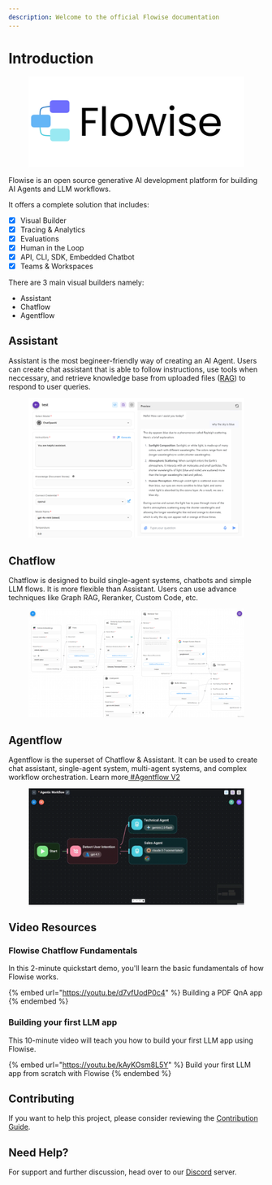```yaml
---
description: Welcome to the official Flowise documentation
---
```


# Introduction

<figure><picture><source srcset=".gitbook/assets/Flowise Logo Cropped White High Res.png" media="(prefers-color-scheme: dark)"><img src=".gitbook/assets/Flowise Cropped White High Res.png" alt="" width="563"></picture><figcaption></figcaption></figure>

Flowise is an open source generative AI development platform for building AI Agents and LLM workflows.

It offers a complete solution that includes:

- [x] Visual Builder
- [x] Tracing & Analytics
- [x] Evaluations
- [x] Human in the Loop
- [x] API, CLI, SDK, Embedded Chatbot
- [x] Teams & Workspaces

There are 3 main visual builders namely:

- Assistant
- Chatflow
- Agentflow

## Assistant

Assistant is the most begineer-friendly way of creating an AI Agent. Users can create chat assistant that is able to follow instructions, use tools when neccessary, and retrieve knowledge base from uploaded files ([RAG](https://en.wikipedia.org/wiki/Retrieval-augmented_generation)) to respond to user queries.

<figure><picture><source srcset=".gitbook/assets/Screenshot 2025-05-12 215934.png" media="(prefers-color-scheme: dark)"><img src=".gitbook/assets/image (172).png" alt=""></picture><figcaption></figcaption></figure>

## Chatflow

Chatflow is designed to build single-agent systems, chatbots and simple LLM flows. It is more flexible than Assistant. Users can use advance techniques like Graph RAG, Reranker, Custom Code, etc.

<figure><picture><source srcset=".gitbook/assets/dark.png" media="(prefers-color-scheme: dark)"><img src=".gitbook/assets/white.png" alt=""></picture><figcaption></figcaption></figure>

## Agentflow

Agentflow is the superset of Chatflow & Assistant. It can be used to create chat assistant, single-agent system, multi-agent systems, and complex workflow orchestration. Learn more[ #Agentflow V2](using-flowise/agentflowv2.md)

<figure><img src=".gitbook/assets/FlowiseIntro (1).gif" alt=""><figcaption></figcaption></figure>

## Video Resources

### Flowise Chatflow Fundamentals

In this 2-minute quickstart demo, you'll learn the basic fundamentals of how Flowise works.

{% embed url="https://youtu.be/d7vfUodP0c4" %}
Building a PDF QnA app
{% endembed %}

### Building your first LLM app

This 10-minute video will teach you how to build your first LLM app using Flowise.

{% embed url="https://youtu.be/kAyKOsm8L5Y" %}
Build your first LLM app from scratch with Flowise
{% endembed %}

## Contributing

If you want to help this project, please consider reviewing the [Contribution Guide](broken-reference).

## Need Help?

For support and further discussion, head over to our [Discord](https://discord.gg/jbaHfsRVBW) server.
